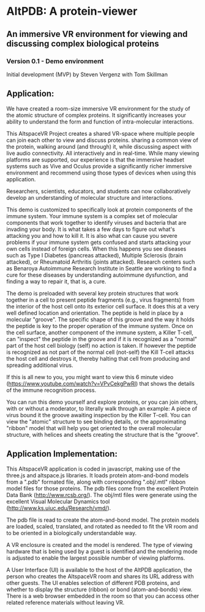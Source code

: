 # AltPDB: A protein-viewer 
## An immersive VR environment for viewing and discussing complex biological proteins ##
### Version 0.1 - Demo environment

Initial development (MVP) by Steven Vergenz with Tom Skillman

## Application:


We have created a room-size immersive VR environment for the study of the atomic structure of complex proteins. It significantly increases your ability to understand the form and function of intra-molecular interactions.

This AltspaceVR Project creates a shared VR-space where multiple people can join each other to view and discuss proteins.  sharing a common view of the protein, walking around (and through) it, while discussing aspect with live audio connectivity. All interactively and in real-time. While many viewing platforms are supported, our experience is that the immersive headset systems such as Vive and Oculus provide a significantly richer immersive environment and recommend using those types of devices when using this application.

Researchers, scientists, educators, and students can now collaboratively develop an understanding of molecular structure and interactions.

This demo is customized to specifically look at protein components of the immune system. Your immune system is a complex set of molecular components that work together to identify viruses and bacteria that are invading your body. It is what takes a few days to figure out what's attacking you and how to kill it. It is also what can cause you severe problems if your immune system gets confused and starts attacking your own cells instead of foreign cells. When this happens you see diseases such as Type I Diabetes (pancreas attacked), Multiple Sclerosis (brain attacked), or Rheumatoid Arthritis (joints attacked). Research centers such as Benaroya Autoimmune Research Institute in Seattle are working to find a cure for these diseases by understanding autoimmune dysfunction, and finding a way to repair it, that is, a cure.

The demo is preloaded with several key protein structures that work together in a cell to present peptide fragments (e.g., virus fragments) from the interior of the host cell onto its exterior cell surface. It does this at a very well defined location and orientation. The peptide is held in place by a molecular "groove". The specific shape of this groove and the way it holds the peptide is key to the proper operation of the immune system. Once on the cell surface, another component of the immune system, a Killer T-cell, can "inspect" the peptide in the groove and if it is recognized as a "normal" part of the host cell biology (self) no action is taken. If however the peptide is recognized as not part of the normal cell (not-self) the Kill T-cell attacks the host cell and destroys it, thereby halting that cell from producing and spreading additional virus.

If this is all new to you, you might want to view this 6 minute video (https://www.youtube.com/watch?v=VPvCekgPwRI) that shows the details of the immune recognition process.

You can run this demo yourself and explore proteins, or you can join others, with or without a moderator, to literally walk through an example: A piece of virus bound it the groove awaiting inspection by the Killer T-cell. You can view the "atomic" structure to see binding details, or the approximating "ribbon" model that will help you get oriented to the overall molecular structure, with helices and sheets creating the structure that is the "groove".

## Application Implementation:

This AltspaceVR application is coded in javascript, making use of the three.js and altspace.js libraries. It loads protein atom-and-bond models from a ".pdb" formated file, along with corresponding ".obj/.mtl" ribbon model files for those proteins. The pdb files come from the excellent Protein Data Bank (http://www.rcsb.org/). The obj/mtl files were generate using the excellent Visual Molecular Dynamics tool (http://www.ks.uiuc.edu/Research/vmd/).

The pdb file is read to create the atom-and-bond model. The protein models are loaded, scaled, translated, and rotated as needed to fit the VR room and to be oriented in a biologically understandable way. 

A VR enclosure is created and the model is rendered. The type of viewing hardware that is being used by a guest is identified and the rendering mode is adjusted to enable the largest possible number of viewing platforms.

A User Interface (UI) is available to the host of the AltPDB application, the person who creates the AltspaceVR room and shares its URL address with other guests.  The UI enables selection of different PDB proteins, and whether to display the structure (ribbon) or bond (atom-and-bonds) view. There is a web browser embedded in the room so that you can access other related reference materials without leaving VR.
